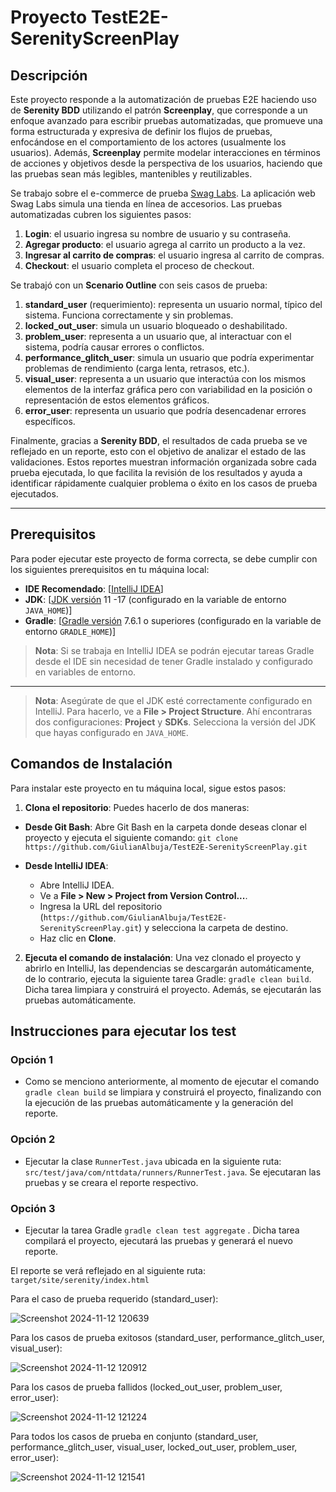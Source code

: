 
# Proyecto TestE2E-SerenityScreenPlay

## Descripción
Este proyecto responde a la automatización de pruebas E2E haciendo uso de  **Serenity BDD** utilizando el patrón **Screenplay**, que corresponde a un enfoque avanzado para escribir pruebas automatizadas, que promueve una forma estructurada y expresiva de definir los flujos de pruebas, enfocándose en el comportamiento de los actores (usualmente los usuarios). Además, **Screenplay** permite modelar interacciones en términos de acciones y objetivos desde la perspectiva de los usuarios, haciendo que las pruebas sean más legibles, mantenibles y reutilizables.

Se trabajo sobre el e-commerce de prueba [Swag Labs](https://www.saucedemo.com/). La aplicación web Swag Labs simula una tienda en línea de accesorios. Las pruebas automatizadas cubren los siguientes pasos: 

1. **Login**: el usuario ingresa su nombre de usuario y su contraseña.
2. **Agregar producto**: el usuario agrega al carrito un producto a la vez.
3. **Ingresar al carrito de compras**: el usuario ingresa al carrito de compras.
4. **Checkout**: el usuario completa el proceso de checkout.

Se trabajó con un **Scenario Outline** con seis casos de prueba:
1. **standard_user** (requerimiento): representa un usuario normal, típico del sistema. Funciona correctamente y sin problemas.
2. **locked_out_user**: simula un usuario bloqueado o deshabilitado.
3. **problem_user**: representa a un usuario que, al interactuar con el sistema, podría causar errores o conflictos.
4. **performance_glitch_user**: simula un usuario que podría experimentar problemas de rendimiento (carga lenta, retrasos, etc.).
5. **visual_user**: representa a un usuario que interactúa con los mismos elementos de la interfaz gráfica pero con variabilidad en la posición o representación de estos elementos gráficos.
6. **error_user**: representa un usuario que podría desencadenar errores específicos.

Finalmente, gracias a **Serenity BDD**, el resultados de cada prueba se ve reflejado en un reporte, esto con el objetivo de analizar el estado de las validaciones. Estos reportes muestran información organizada sobre cada prueba ejecutada, lo que facilita la revisión de los resultados y ayuda a identificar rápidamente cualquier problema o éxito en los casos de prueba ejecutados.

---

## Prerequisitos

Para poder ejecutar este proyecto de forma correcta, se debe cumplir con los siguientes prerequisitos en tu máquina local:

- **IDE Recomendado**: [[IntelliJ IDEA](https://www.jetbrains.com/idea/download/?section=windows)]
- **JDK**: [[JDK versión](https://docs.aws.amazon.com/corretto/)  11 -17 (configurado en la variable de entorno `JAVA_HOME`)] 
- **Gradle**: [[Gradle versión](https://maven.apache.org/download.cgi) 7.6.1 o superiores (configurado en la variable de entorno `GRADLE_HOME`)]
> **Nota**: Si se trabaja en IntelliJ IDEA se podrán ejecutar tareas Gradle desde el IDE sin necesidad de tener Gradle instalado y configurado en variables de entorno.
---
> **Nota**: Asegúrate de que el JDK esté correctamente configurado en IntelliJ. Para hacerlo, ve a **File > Project Structure**. Ahí encontraras dos configuraciones: **Project** y **SDKs**. Selecciona la versión del JDK que hayas configurado en `JAVA_HOME`.
> 
## Comandos de Instalación

Para instalar este proyecto en tu máquina local, sigue estos pasos: 
1. **Clona el repositorio**: Puedes hacerlo de dos maneras: 
- **Desde Git Bash**: Abre Git Bash en la carpeta donde deseas clonar el proyecto y ejecuta el siguiente comando: ```git clone https://github.com/GiulianAlbuja/TestE2E-SerenityScreenPlay.git``` 

- **Desde IntelliJ IDEA**: 
	- Abre IntelliJ IDEA. 
	- Ve a **File > New > Project from Version Control...**. 
	- Ingresa la URL del repositorio (`https://github.com/GiulianAlbuja/TestE2E-SerenityScreenPlay.git`) y selecciona la carpeta de destino.
	 - Haz clic en **Clone**. 

2. **Ejecuta el comando de instalación**: Una vez clonado el proyecto y abrirlo en IntelliJ, las dependencias se descargarán automáticamente, de lo contrario, ejecuta la siguiente tarea Gradle: `gradle clean build`. Dicha tarea limpiara y construirá el proyecto. Además, se ejecutarán las pruebas automáticamente.

## Instrucciones para ejecutar los test
### Opción 1
- Como se menciono anteriormente, al momento de ejecutar el comando `gradle clean build` se limpiara y construirá el proyecto, finalizando con la ejecución de las pruebas automáticamente y la generación del reporte.
### Opción 2
 - Ejecutar la clase `RunnerTest.java` ubicada en la siguiente ruta: `src/test/java/com/nttdata/runners/RunnerTest.java`. Se ejecutaran las pruebas y se creara el reporte respectivo.
### Opción 3
- Ejecutar la tarea Gradle `gradle clean test aggregate` . Dicha tarea compilará el proyecto, ejecutará las pruebas y generará el nuevo reporte. 

El reporte se verá reflejado en al siguiente ruta: `target/site/serenity/index.html`


Para el caso de prueba requerido (standard_user): 

![Screenshot 2024-11-12 120639](https://github.com/user-attachments/assets/512b7820-e4c0-427e-9ed3-af1a641dfd77)



Para los casos de prueba exitosos (standard_user, performance_glitch_user, visual_user): 

![Screenshot 2024-11-12 120912](https://github.com/user-attachments/assets/335a15ff-519e-4824-81a9-408236644214)



Para los casos de prueba fallidos (locked_out_user, problem_user, error_user):

![Screenshot 2024-11-12 121224](https://github.com/user-attachments/assets/47e3bcca-a1c7-4485-a6e7-c9f4d5ef8a93)



Para todos los casos de prueba en conjunto (standard_user, performance_glitch_user, visual_user, locked_out_user, problem_user, error_user):

![Screenshot 2024-11-12 121541](https://github.com/user-attachments/assets/679ad693-899e-4847-a5ff-28bc61c1710d)

